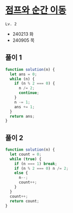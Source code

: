 # [점프와 순간 이동](https://school.programmers.co.kr/learn/courses/30/lessons/12980)

`Lv. 2`

- 240213 화
- 240905 목

## 풀이 1

```javascript
function solution(n) {
  let ans = 0;
  while (n) {
    if (n % 2 === 0) {
      n /= 2;
      continue;
    }
    n -= 1;
    ans += 1;
  }
  return ans;
}
```

## 풀이 2

```javascript
function solution(n) {
  let count = 0;
  while (true) {
    if (n === 1) break;
    if (n % 2 === 0) n /= 2;
    else {
      n--;
      count++;
    }
  }
  count++;
  return count;
}
```
